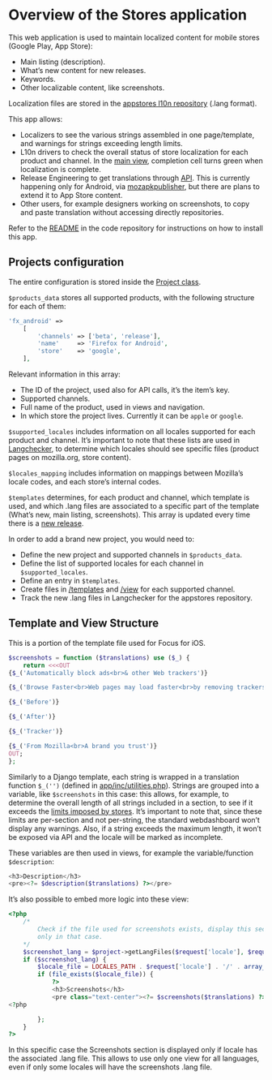 # Overview of the Stores application

This web application is used to maintain localized content for mobile stores (Google Play, App Store):
* Main listing (description).
* What’s new content for new releases.
* Keywords.
* Other localizable content, like screenshots.

Localization files are stored in the [appstores l10n repository](https://github.com/mozilla-l10n/appstores) (.lang format).

This app allows:
* Localizers to see the various strings assembled in one page/template, and warnings for strings exceeding length limits.
* L10n drivers to check the overall status of store localization for each product and channel. In the [main view](https://l10n.mozilla-community.org/stores_l10n/), completion cell turns green when localization is complete.
* Release Engineering to get translations through [API](https://l10n.mozilla-community.org/stores_l10n/documentation/). This is currently happening only for Android, via [mozapkpublisher](https://github.com/mozilla-releng/mozapkpublisher/), but there are plans to extend it to App Store content.
* Other users, for example designers working on screenshots, to copy and paste translation without accessing directly repositories.

Refer to the [README](https://github.com/mozilla-l10n/stores_l10n/#installation) in the code repository for instructions on how to install this app.

## Projects configuration

The entire configuration is stored inside the [Project class](https://github.com/mozilla-l10n/stores_l10n/blob/master/app/classes/Stores/Project.php).

`$products_data` stores all supported products, with the following structure for each of them:

```PHP
'fx_android' =>
    [
        'channels' => ['beta', 'release'],
        'name'     => 'Firefox for Android',
        'store'    => 'google',
    ],
```

Relevant information in this array:
* The ID of the project, used also for API calls, it’s the item’s key.
* Supported channels.
* Full name of the product, used in views and navigation.
* In which store the project lives. Currently it can be `apple` or `google`.

`$supported_locales` includes information on all locales supported for each product and channel. It’s important to note that these lists are used in [Langchecker](/tools/webdashboards/langchecker.md), to determine which locales should see specific files (product pages on mozilla.org, store content).

`$locales_mapping` includes information on mappings between Mozilla’s locale codes, and each store’s internal codes.

`$templates` determines, for each product and channel, which template is used, and which .lang files are associated to a specific part of the template (What’s new, main listing, screenshots). This array is updated every time there is a [new release](/products/appstores/README.md).

In order to add a brand new project, you would need to:
* Define the new project and supported channels in `$products_data`.
* Define the list of supported locales for each channel in `$supported_locales`.
* Define an entry in `$templates`.
* Create files in [/templates](https://github.com/mozilla-l10n/stores_l10n/tree/master/app/templates) and [/view](https://github.com/mozilla-l10n/stores_l10n/tree/master/app/views) for each supported channel.
* Track the new .lang files in Langchecker for the appstores repository.

## Template and View Structure

This is a portion of the template file used for Focus for iOS.

```PHP
$screenshots = function ($translations) use ($_) {
    return <<<OUT
{$_('Automatically block ads<br>& other Web trackers')}

{$_('Browse Faster<br>Web pages may load faster<br>by removing trackers')}

{$_('Before')}

{$_('After')}

{$_('Tracker')}

{$_('From Mozilla<br>A brand you trust')}
OUT;
};
```

Similarly to a Django template, each string is wrapped in a translation function `$_('')` (defined in [app/inc/utilities.php](https://github.com/mozilla-l10n/stores_l10n/blob/master/app/inc/utilities.php#L5)).
Strings are grouped into a variable, like `$screenshots` in this case: this allows, for example, to determine the overall length of all strings included in a section, to see if it exceeds the [limits imposed by stores](https://github.com/mozilla-l10n/stores_l10n/blob/master/app/inc/constants.php#L15-L22). It’s important to note that, since these limits are per-section and not per-string, the standard webdashboard won’t display any warnings. Also, if a string exceeds the maximum length, it won’t be exposed via API and the locale will be marked as incomplete.

These variables are then used in views, for example the variable/function `$description`:

```PHP
<h3>Description</h3>
<pre><?= $description($translations) ?></pre>
```

It’s also possible to embed more logic into these view:

```PHP
<?php
    /*
        Check if the file used for screenshots exists, display this section
        only in that case.
    */
    $screenshot_lang = $project->getLangFiles($request['locale'], $request['product'], $request['channel'], 'screenshots');
    if ($screenshot_lang) {
        $locale_file = LOCALES_PATH . $request['locale'] . '/' . array_shift($screenshot_lang);
        if (file_exists($locale_file)) {
            ?>
            <h3>Screenshots</h3>
            <pre class="text-center"><?= $screenshots($translations) ?></pre>
<?php

        };
    }
?>
```

In this specific case the Screenshots section is displayed only if locale has the associated .lang file. This allows to use only one view for all languages, even if only some locales will have the screenshots .lang file.
